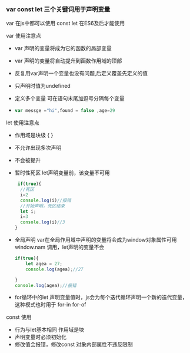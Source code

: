 ### var const let 三个关键词用于声明变量

var 在js中都可以使用 const let 在ES6及后才能使用

var 使用注意点

+ var 声明的变量将成为它的函数的局部变量

+ var 声明的变量将自动提升到函数作用域的顶部 

+ 反复用var声明一个变量也没有问题,后定义覆盖先定义的值

+ 只声明时值为undefined

+ 定义多个变量 可在语句末尾加逗号分隔每个变量

+ ```javascript
  var messge ="hi",found = false ,age=29
  ```

let 使用注意点

+ 作用域是块级  {  }

+ 不允许出现多次声明

+ 不会被提升

+ 暂时性死区 let声明变量前，该变量不可用

  ```javascript
   if(true){
    //死区
    i=2
    console.log(i)//报错 
    //开始声明，死区结束
    let i;
    i=3
    console.log(i)//3
  } 
  ```

  

+ 全局声明 var在全局作用域中声明的变量将会成为window对象属性可用window.nam 调用，let声明的变量不会

  ``` javascript
  if(true){
      let agea = 27;
      console.log(agea);//27
  
  }
  console.log(agea);//报错
  ```

- for循环中的let 声明变量值时，js会为每个迭代循环声明一个新的迭代变量，这种模式也时用于 for-in for-of 

const 使用

+ 行为与let基本相同 作用域是块
+ 声明变量时必须初始化
+ 修改值会报错，修改const 对象内部属性不违反限制